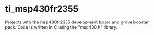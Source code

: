 # ti_msp430fr2355
Projects with the msp430fr2355 development board and grove booster pack. Code is written in C using the "msp430.h" library. 
